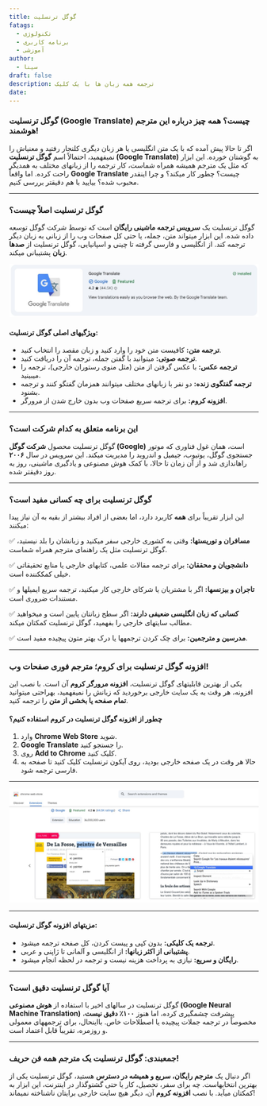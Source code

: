 ```yaml
---
title: گوگل ترنسلیت
fatags:
  - تکنولوژی
  - برنامه کاربری
  - آموزشی
author:
  - سینا
draft: false
description: ترجمه همه زبان ها با یک کلیک
date:
---
```

### **گوگل ترنسلیت (Google Translate) چیست؟ همه چیز درباره این مترجم هوشمند!**  

اگر تا حالا پیش آمده که با یک متن انگلیسی یا هر زبان دیگری کلنجار رفتید و معنیاش را نمیفهمید، احتمالاً اسم **گوگل ترنسلیت (Google Translate)** به گوشتان خورده. این ابزار که مثل یک مترجم همیشه همراه شماست، کار ترجمه را از زبانهای مختلف به همدیگر راحت کرده. اما واقعاً **Google Translate** چیست؟ چطور کار میکند؟ و چرا اینقدر محبوب شده؟ بیایید با هم دقیقتر بررسی کنیم.  

---

### **گوگل ترنسلیت اصلاً چیست؟**  
گوگل ترنسلیت یک **سرویس ترجمه ماشینی رایگان** است که توسط شرکت گوگل توسعه داده شده. این ابزار میتواند متن، جمله، یا حتی کل صفحات وب را از زبانی به زبان دیگر ترجمه کند. از انگلیسی و فارسی گرفته تا چینی و اسپانیایی، گوگل ترنسلیت از **صدها زبان** پشتیبانی میکند.  


![گوگل ترنسلیت](GoogleTranslate.jpg)
#### **ویژگیهای اصلی گوگل ترنسلیت:**  
- **ترجمه متن:** کافیست متن خود را وارد کنید و زبان مقصد را انتخاب کنید.  
- **ترجمه صوتی:** میتوانید با گفتن جمله، ترجمه آن را دریافت کنید.  
- **ترجمه عکس:** با عکس گرفتن از متن (مثل منوی رستوران خارجی)، ترجمه را میبینید.  
- **ترجمه گفتگوی زنده:** دو نفر با زبانهای مختلف میتوانند همزمان گفتگو کنند و ترجمه بشنود.  
- **افزونه کروم:** برای ترجمه سریع صفحات وب بدون خارج شدن از مرورگر.  

---

### **این برنامه متعلق به کدام شرکت است؟**  
گوگل ترنسلیت محصول **شرکت گوگل (Google)** است، همان غول فناوری که موتور جستجوی گوگل، یوتیوب، جیمیل و اندروید را مدیریت میکند. این سرویس در سال **۲۰۰۶** راهاندازی شد و از آن زمان تا حالا، با کمک هوش مصنوعی و یادگیری ماشینی، روز به روز دقیقتر شده.  

---

### **گوگل ترنسلیت برای چه کسانی مفید است؟**  
این ابزار تقریباً برای **همه** کاربرد دارد، اما بعضی از افراد بیشتر از بقیه به آن نیاز پیدا میکنند:  

✅ **مسافران و توریستها:** وقتی به کشوری خارجی سفر میکنید و زبانشان را بلد نیستید، گوگل ترنسلیت مثل یک راهنمای مترجم همراه شماست.  

✅ **دانشجویان و محققان:** برای ترجمه مقالات علمی، کتابهای خارجی یا منابع تحقیقاتی خیلی کمککننده است.  

✅ **تاجران و بیزنسها:** اگر با مشتریان یا شرکای خارجی کار میکنید، ترجمه سریع ایمیلها و مستندات ضروری است.  

✅ **کسانی که زبان انگلیسی ضعیفی دارند:** اگر سطح زبانتان پایین است و میخواهید مطالب سایتهای خارجی را بفهمید، گوگل ترنسلیت کمکتان میکند.  

✅ **مدرسین و مترجمین:** برای چک کردن ترجمهها یا درک بهتر متون پیچیده مفید است.  

---

### **افزونه گوگل ترنسلیت برای کروم؛ مترجم فوری صفحات وب!**  
یکی از بهترین قابلیتهای گوگل ترنسلیت، **افزونه مرورگر کروم** آن است. با نصب این افزونه، هر وقت به یک سایت خارجی برخوردید که زبانش را نمیفهمید، بهراحتی میتوانید **تمام صفحه یا بخشی از متن** را ترجمه کنید.  

#### **چطور از افزونه گوگل ترنسلیت در کروم استفاده کنیم؟**  
1. وارد **Chrome Web Store** شوید.  
2. **Google Translate** را جستجو کنید.  
3. روی **Add to Chrome** کلیک کنید.  
4. حالا هر وقت در یک صفحه خارجی بودید، روی آیکون ترنسلیت کلیک کنید تا صفحه به فارسی ترجمه شود.  
---

![اموزش-نصب](GoogleTranslatehome.jpg)

---

#### **مزیتهای افزونه گوگل ترنسلیت:**  
- **ترجمه یک کلیکی:** بدون کپی و پیست کردن، کل صفحه ترجمه میشود.  
- **پشتیبانی از اکثر زبانها:** از انگلیسی و آلمانی تا ژاپنی و عربی.  
- **رایگان و سریع:** نیازی به پرداخت هزینه نیست و ترجمه در لحظه انجام میشود.  

---

### **آیا گوگل ترنسلیت دقیق است؟**  
گوگل ترنسلیت در سالهای اخیر با استفاده از **هوش مصنوعی (Google Neural Machine Translation)** پیشرفت چشمگیری کرده، اما هنوز **۱۰۰٪ دقیق نیست**، مخصوصاً در ترجمه جملات پیچیده یا اصطلاحات خاص. بااینحال، برای ترجمههای معمولی و روزمره، تقریباً قابل اعتماد است.  

---

### **جمعبندی: گوگل ترنسلیت یک مترجم همه فن حریف!**  
اگر دنبال یک **مترجم رایگان، سریع و همیشه در دسترس** هستید، گوگل ترنسلیت یکی از بهترین انتخابهاست. چه برای سفر، تحصیل، کار یا حتی گشتوگذار در اینترنت، این ابزار به کمکتان میآید. با نصب **افزونه کروم** آن، دیگر هیچ سایت خارجی برایتان ناشناخته نمیماند!  
